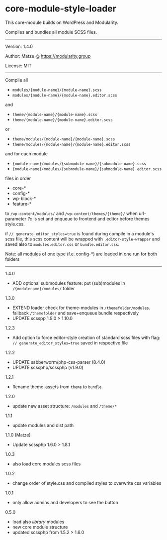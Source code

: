 # core-module-style-loader 

This core-module builds on WordPress and Modularity.

Compiles and bundles all module SCSS files.

---

Version: 1.4.0

Author: Matze @ https://modularity.group

License: MIT

---

Compile all

- `modules/{module-name}/{module-name}.scss`
- `modules/{module-name}/{module-name}.editor.scss`

and

- `theme/{module-name}/{module-name}.scss`
- `theme/{module-name}/{module-name}.editor.scss`

or

- `theme/modules/{module-name}/{module-name}.scss`
- `theme/modules/{module-name}/{module-name}.editor.scss`

and for each module

- `{module-name}/modules/{submodule-name}/{submodule-name}.scss`
- `{module-name}/modules/{submodule-name}/{submodule-name}.editor.scss`

files in order 

- core-*
- config-*
- wp-block-*
- feature-* 

to `/wp-content/modules/` and `/wp-content/themes/{theme}/` when url-parameter *?c* is set and enqueue to frontend and editor before themes style.css.

if `// generate_editor_styles=true` is found during compile in a module's scss file, this scss content will be wrapped with `.editor-style-wrapper` and saved also to `modules.editor.css` or `bundle.editor.css`.

Note: all modules of one type (f.e. config-*) are loaded in one run for both folders

---

1.4.0
- ADD optional submodules feature: put (sub)modules in `/{modulename}/modules/` folder

1.3.0
- EXTEND loader check for theme-modules in `/themefolder/modules`. fallback `/themefolder` and save+enqueue bundle respectively
- UPDATE scsspp 1.9.0 > 1.10.0

1.2.3
- Add option to force editor-style creation of standard scss files with flag: `// generate_editor_styles=true` saved in respective file

1.2.2
- UPDATE sabberworm/php-css-parser (8.4.0)
- UPDATE scssphp/scssphp (v1.9.0)

1.2.1
- Rename theme-assets from `theme` to `bundle`

1.2.0
- update new asset structure: `/modules` and `/theme/*`  

1.1.1
- update modules and dist path

1.1.0 (Matze)
- Update scssphp 1.6.0 > 1.8.1

1.0.3
- also load core modules scss files

1.0.2
- change order of style.css and compiled styles to overwrite css variables

1.0.1
- only allow admins and developers to see the button

0.5.0
- load also *library* modules
- new core module structure
- updated scssphp from 1.5.2 > 1.6.0
